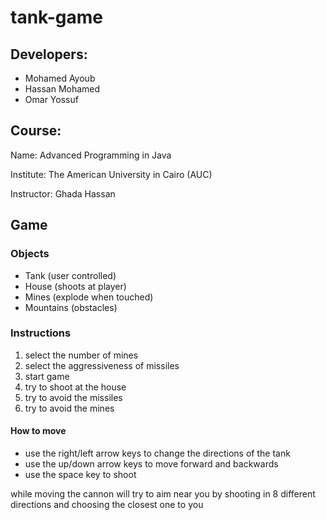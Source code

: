 # tank-game

## Developers:
- Mohamed Ayoub
- Hassan Mohamed
- Omar Yossuf


## Course:
Name: Advanced Programming in Java 

Institute: The American University in Cairo (AUC)

Instructor: Ghada Hassan


## Game
### Objects
- Tank (user controlled)
- House (shoots at player)
- Mines (explode when touched)
- Mountains (obstacles)

### Instructions
1. select the number of mines
2. select the aggressiveness of missiles
3. start game
4. try to shoot at the house
5. try to avoid the missiles
6. try to avoid the mines

#### How to move
- use the right/left arrow keys to change the directions of the tank
- use the up/down arrow keys to move forward and backwards
- use the space key to shoot

while moving the cannon will try to aim near you by shooting in 8 different directions and choosing the closest one to you


